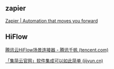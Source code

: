 
## zapier

[Zapier | Automation that moves you forward](https://zapier.com/)

## HiFlow

[腾讯云HiFlow场景连接器 - 腾讯千帆 (tencent.com)](https://hiflow.tencent.com/)

[「集简云官网」软件集成可以如此简单 (jijyun.cn)](https://www.jijyun.cn/)
